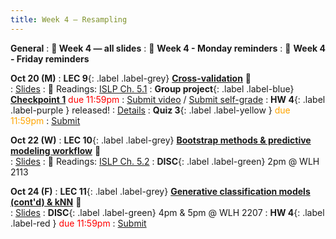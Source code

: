 ```yaml
---
title: Week 4 — Resampling 
---
```

**General**
: **🛝 Week 4 — all slides**
: 🚨 **Week 4 - Monday reminders**
: 🚨 **Week 4 - Friday reminders**

**Oct 20 (M)**
: **LEC 9**{: .label .label-grey} [**Cross-validation**](https://podcast.ucsd.edu/watch/fa25/cogs109_b00/10) 🎥  
    : [Slides](https://drive.google.com/file/d/1IEPm5ce5eTKLWaefyqHBpwoxB12klYFu/view?usp=sharing)
: 📖 Readings: [ISLP Ch. 5.1](https://www.statlearning.com/)
: **Group project**{: .label .label-blue} [**Checkpoint 1**](https://docs.google.com/document/d/1_XTt63Naja7KX1PgO1hTmec33bWs_3SHLDK0Y0sz3ps/edit?tab=t.0#heading=h.b9iovh6vvny9) <font color="red">due 11:59pm</font>
    : [Submit video](https://canvas.ucsd.edu/courses/68350/assignments/1035169) / [Submit self-grade](https://docs.google.com/forms/d/e/1FAIpQLSeib0sDPj5qp2ZEEC3gMU7FrWoacxFdSc37lv0MGygypk4AMw/viewform)
: **HW 4**{: .label .label-purple } released!
    : [Details](https://docs.google.com/document/d/15apHTLaQlOM2STaFKIRACgesfhz7drJKFHhDvwv8SBk/edit?usp=sharing)
: **Quiz 3**{: .label .label-yellow } <font color="orange">due 11:59pm</font>
    : [Submit](https://canvas.ucsd.edu/courses/68350/quizzes/230241)

**Oct 22 (W)**
: **LEC 10**{: .label .label-grey} [**Bootstrap methods & predictive modeling workflow**](https://podcast.ucsd.edu/watch/fa25/cogs109_b00/11) 🎥  
    : [Slides](https://canvas.ucsd.edu/courses/68350/files/16285400)
: 📖 Readings: [ISLP Ch. 5.2](https://www.statlearning.com/)
: **DISC**{: .label .label-green} 2pm @ WLH 2113

**Oct 24 (F)**
: **LEC 11**{: .label .label-grey} [**Generative classification models (cont'd) & kNN**](https://podcast.ucsd.edu/watch/fa25/cogs109_b00/12) 🎥  
    : [Slides](.)
: **DISC**{: .label .label-green} 4pm & 5pm @ WLH 2207
: **HW 4**{: .label .label-red } <font color="red">due 11:59pm</font>
    : [Submit](https://canvas.ucsd.edu/courses/68350/assignments/1040232)
